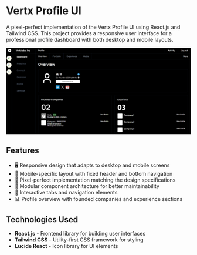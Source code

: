 # Vertx Profile UI

A pixel-perfect implementation of the Vertx Profile UI using React.js and Tailwind CSS. This project provides a responsive user interface for a professional profile dashboard with both desktop and mobile layouts.

![Vertx Profile UI](./Dashboard-Preview.png)

## Features

- 🖥️ Responsive design that adapts to desktop and mobile screens
- 📱 Mobile-specific layout with fixed header and bottom navigation
- 🎨 Pixel-perfect implementation matching the design specifications
- 🧩 Modular component architecture for better maintainability
- 🔄 Interactive tabs and navigation elements
- 📊 Profile overview with founded companies and experience sections

## Technologies Used

- **React.js** - Frontend library for building user interfaces
- **Tailwind CSS** - Utility-first CSS framework for styling
- **Lucide React** - Icon library for UI elements
